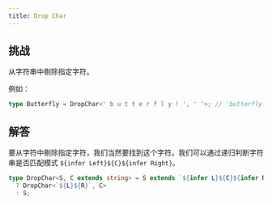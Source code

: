 ```yaml
---
title: Drop Char
---
```


## 挑战

从字符串中剔除指定字符。

例如：

```ts
type Butterfly = DropChar<' b u t t e r f l y ! ', ' '>; // 'butterfly!'
```

## 解答

要从字符中剔除指定字符，我们当然要找到这个字符。我们可以通过递归判断字符串是否匹配模式 `${infer Left}${C}${infer Right}`。

```ts
type DropChar<S, C extends string> = S extends `${infer L}${C}${infer R}`
  ? DropChar<`${L}${R}`, C>
  : S;
```

